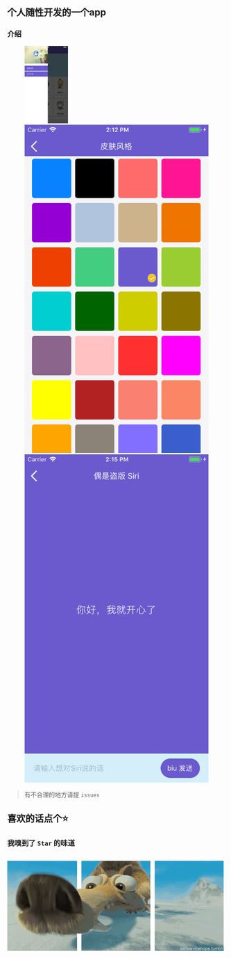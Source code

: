 
## 个人随性开发的一个app

### 介绍

<figure class="third">
    <img src="https://github.com/gitSirzh/Nostalgia/blob/master/z_view/img/introduce/userCore.png" width="100">
    <img src="https://github.com/gitSirzh/Nostalgia/blob/master/z_view/img/introduce/colorStyle.png">
    <img src="https://github.com/gitSirzh/Nostalgia/blob/master/z_view/img/introduce/ai.png">
</figure>


> 有不合理的地方请提 `issues`


## 喜欢的话点个⭐️
### 我嗅到了 `Star` 的味道
## ![](https://github.com/gitSirzh/Nostalgia/blob/master/z_view/img/introduce/%E5%86%B0%E6%B2%B3%E4%B8%96%E7%BA%AA-%E6%9D%BE%E9%BC%A0.gif)
